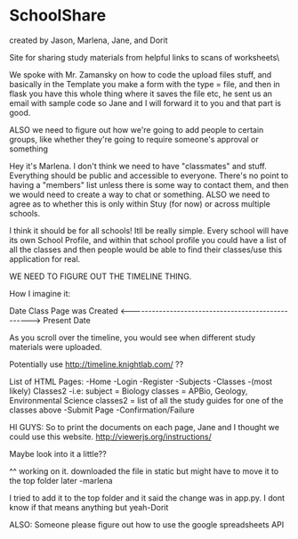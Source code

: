 SchoolShare
===========

created by Jason, Marlena, Jane, and Dorit

Site for sharing study materials from helpful links to scans of worksheets\

We spoke with Mr. Zamansky on how to code the upload files stuff, and basically in the Template you make a form with the type = file, and then in flask you have this whole thing where it saves the file etc, he sent us an email with sample code so Jane and I will forward it to you and that part is good. 


ALSO we need to figure out how we're going to add people to certain groups, like whether they're going to require someone's approval or something

Hey it's Marlena. I don't think we need to have "classmates" and stuff. Everything should be public and accessible to everyone. There's no point to having a "members" list unless there is some way to contact them, and then we would need to create a way to chat or something.
ALSO we need to agree as to whether this is only within Stuy (for now) or across multiple schools. 


I think it should be for all schools! Itll be really simple. Every school will have its own School Profile, and within that school profile you could have a list of all the classes and then people would be able to find their classes/use this application for real.


WE NEED TO FIGURE OUT THE TIMELINE THING. 


How I imagine it:

Date Class Page was Created <--------------------------------------------------> Present Date

As you scroll over the timeline, you would see when different study materials were uploaded. 

Potentially use http://timeline.knightlab.com/ ??

List of HTML Pages:
-Home
-Login
-Register
-Subjects
-Classes
   -(most likely) Classes2
   -i.e: subject = Biology
         classes = APBio, Geology, Environmental Science
         classes2 = list of all the study guides for one of the classes above
-Submit Page
   -Confirmation/Failure
   
   
   
HI GUYS:
So to print the documents on each page, Jane and I thought we could use this website.
http://viewerjs.org/instructions/

Maybe look into it a little??

^^ working on it. downloaded the file in static but might have to move it to the top folder later -marlena

I tried to add it to the top folder and it said the change was in app.py. I dont know if that means anything but yeah-Dorit

ALSO: Someone please figure out how to use the google spreadsheets API
